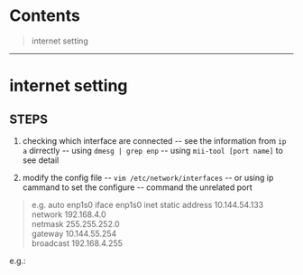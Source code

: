 Contents
========

> internet setting

--------

# internet setting

## STEPS

1. checking which interface are connected 
 -- see the information from `ip a` dirrectly
 -- using `dmesg | grep enp` 
 -- using `mii-tool [port name]` to see detail 

2. modify the config file
 -- `vim /etc/network/interfaces`
 -- or using ip cammand to set the configure
 -- command the unrelated port
>e.g.
>auto enp1s0
>iface enp1s0 inet static
>   address 10.144.54.133  
>   network 192.168.4.0  
>   netmask 255.255.252.0  
>   gateway 10.144.55.254  
>   broadcast 192.168.4.255  


e.g.:

